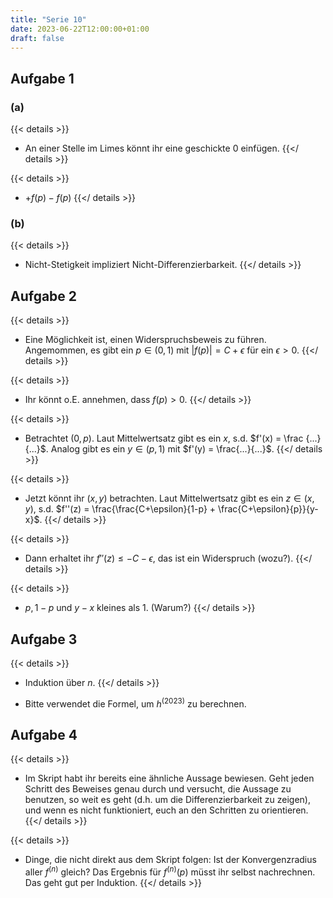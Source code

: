 ```yaml
---
title: "Serie 10"
date: 2023-06-22T12:00:00+01:00
draft: false
---
```


## Aufgabe 1

### (a)

{{< details >}}
- An einer Stelle im Limes könnt ihr eine geschickte $0$ einfügen.
{{</ details >}}


{{< details >}}
- $+ f(p) - f(p)$
{{</ details >}}

### (b)

{{< details >}}
- Nicht-Stetigkeit impliziert Nicht-Differenzierbarkeit.
{{</ details >}}

## Aufgabe 2

{{< details >}}
- Eine Möglichkeit ist, einen Widerspruchsbeweis zu führen. Angemommen, es gibt ein $p \in (0,1)$ mit $|f(p)| = C + \epsilon$ für ein $\epsilon > 0$.
{{</ details >}}

{{< details >}}
- Ihr könnt o.E. annehmen, dass $f(p) > 0$.
{{</ details >}}

{{< details >}}
- Betrachtet $(0,p)$. Laut Mittelwertsatz gibt es ein $x$, s.d. $f'(x) = \frac {...}{...}$. Analog gibt es ein $y \in (p,1)$ mit $f'(y) = \frac{...}{...}$.
{{</ details >}}

{{< details >}}
- Jetzt könnt ihr $(x,y)$ betrachten. Laut Mittelwertsatz gibt es ein $z \in (x,y)$, s.d. $f''(z) = \frac{\frac{C+\epsilon}{1-p} + \frac{C+\epsilon}{p}}{y-x}$. 
{{</ details >}}

{{< details >}}
- Dann erhaltet ihr $f''(z) \leq -C-\epsilon$, das ist ein Widerspruch (wozu?).
{{</ details >}}

{{< details >}}
- $p, 1-p$ und $y-x$ kleines als $1$. (Warum?)
{{</ details >}}

## Aufgabe 3

{{< details >}}
- Induktion über $n$.
{{</ details >}}

- Bitte verwendet die Formel, um $h^{(2023)}$ zu berechnen.

## Aufgabe 4

{{< details >}}
- Im Skript habt ihr bereits eine ähnliche Aussage bewiesen. Geht jeden Schritt des Beweises genau durch und versucht, die Aussage zu benutzen, so weit es geht (d.h. um die Differenzierbarkeit zu zeigen), und wenn es nicht funktioniert, euch an den Schritten zu orientieren.
{{</ details >}}

{{< details >}}
- Dinge, die nicht direkt aus dem Skript folgen: Ist der Konvergenzradius aller $f^{(n)}$ gleich? Das Ergebnis für $f^{(n)}(p)$ müsst ihr selbst nachrechnen. Das geht gut per Induktion.
{{</ details >}}